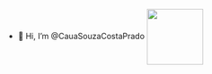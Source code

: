 - 👋 Hi, I’m @CauaSouzaCostaPrado
<a href="URL_REDIRECT" target="blank"><img align="center" src="URL_TO_YOUR_IMAGE" height="100" /></a>
